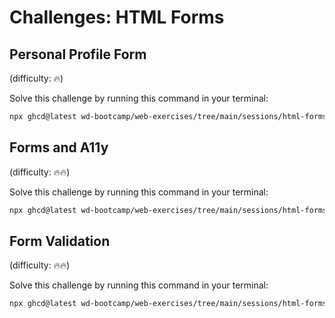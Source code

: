 # Challenges: HTML Forms

## Personal Profile Form

(difficulty: 🔥)

Solve this challenge by running this command in your terminal:

```bash
npx ghcd@latest wd-bootcamp/web-exercises/tree/main/sessions/html-forms/personal-profile-form
```

## Forms and A11y

(difficulty: 🔥🔥)

Solve this challenge by running this command in your terminal:

```bash
npx ghcd@latest wd-bootcamp/web-exercises/tree/main/sessions/html-forms/finding-a11y-errors
```

## Form Validation

(difficulty: 🔥🔥)

Solve this challenge by running this command in your terminal:

```bash
npx ghcd@latest wd-bootcamp/web-exercises/tree/main/sessions/html-forms/form-validation
```
